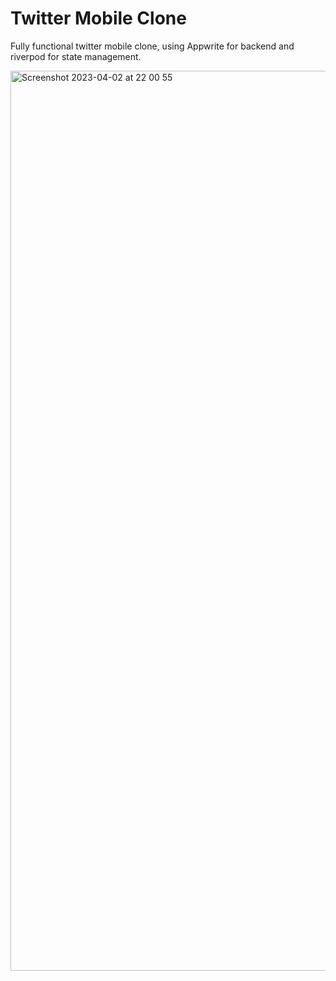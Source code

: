 # Twitter Mobile Clone

Fully functional twitter mobile clone, using Appwrite for backend and riverpod for state management.

<img width="1440" alt="Screenshot 2023-04-02 at 22 00 55" src="https://user-images.githubusercontent.com/91434033/229378785-7193ca33-2dae-43f4-8026-1fc4364aca5c.png">

